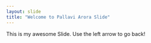 ```yaml
---
layout: slide
title: "Welcome to Pallavi Arora Slide"
---
```

This is my awesome Slide.
Use the left arrow to go back!